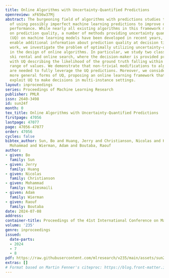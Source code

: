 ```yaml
---
title: Online Algorithms with Uncertainty-Quantified Predictions
openreview: xF656w37Mj
abstract: The burgeoning field of algorithms with predictions studies the problem
  of using possibly imperfect machine learning predictions to improve online algorithm
  performance. While nearly all existing algorithms in this framework make no assumptions
  on prediction quality, a number of methods providing uncertainty quantification
  (UQ) on machine learning models have been developed in recent years, which could
  enable additional information about prediction quality at decision time. In this
  work, we investigate the problem of optimally utilizing uncertainty-quantified predictions
  in the design of online algorithms. In particular, we study two classic online problems,
  ski rental and online search, where the decision-maker is provided predictions augmented
  with UQ describing the likelihood of the ground truth falling within a particular
  range of values. We demonstrate that non-trivial modifications to algorithm design
  are needed to fully leverage the UQ predictions. Moreover, we consider how to utilize
  more general forms of UQ, proposing an online learning framework that learns to
  exploit UQ to make decisions in multi-instance settings.
layout: inproceedings
series: Proceedings of Machine Learning Research
publisher: PMLR
issn: 2640-3498
id: sun24f
month: 0
tex_title: Online Algorithms with Uncertainty-Quantified Predictions
firstpage: 47056
lastpage: 47077
page: 47056-47077
order: 47056
cycles: false
bibtex_author: Sun, Bo and Huang, Jerry and Christianson, Nicolas and Hajiesmaili,
  Mohammad and Wierman, Adam and Boutaba, Raouf
author:
- given: Bo
  family: Sun
- given: Jerry
  family: Huang
- given: Nicolas
  family: Christianson
- given: Mohammad
  family: Hajiesmaili
- given: Adam
  family: Wierman
- given: Raouf
  family: Boutaba
date: 2024-07-08
address:
container-title: Proceedings of the 41st International Conference on Machine Learning
volume: '235'
genre: inproceedings
issued:
  date-parts:
  - 2024
  - 7
  - 8
pdf: https://raw.githubusercontent.com/mlresearch/v235/main/assets/sun24f/sun24f.pdf
extras: []
# Format based on Martin Fenner's citeproc: https://blog.front-matter.io/posts/citeproc-yaml-for-bibliographies/
---
```

